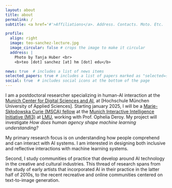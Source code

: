 ```yaml
---
layout: about
title: about
permalink: /
subtitle: <a href='#'>Affiliations</a>. Address. Contacts. Moto. Etc.

profile:
  align: right
  image: teo-sanchez-lecture.jpg
  image_circular: false # crops the image to make it circular
  address: |
    Photo by Tanja Huber <br>
    <b>teo [dot] sanchez [at] hm [dot] edu</b>

news: true  # includes a list of news items
selected_papers: true # includes a list of papers marked as "selected={true}"
social: true  # includes social icons at the bottom of the page
---
```


I am a postdoctoral researcher specializing in human-AI interaction at the [Munich Center for Digital Sciences and AI](), at [Hochschule München University of Applied Sciences]. Starting january 2025, I will be a [Marie-Skłodowska Curie (MSCA) fellow]() at the [Munich Interactive Intelligence Initiative (MI3)]() at [LMU](), working with Prof. Ophelia Deroy. My project will investigate *How does human agency shape machine learning understanding?*

My primary research focus is on understanding how people comprehend and can interact with AI systems. I am interested in designing both inclusive and reflective interactions with machine learning systems.

Second, I study communities of practice that develop around AI technology in the creative and cultural industries. This thread of research spans from the study of early artists that incorporated AI in their practice in the latter half of 2010s, to the recent recreative and online communities centered on text-to-image generation.